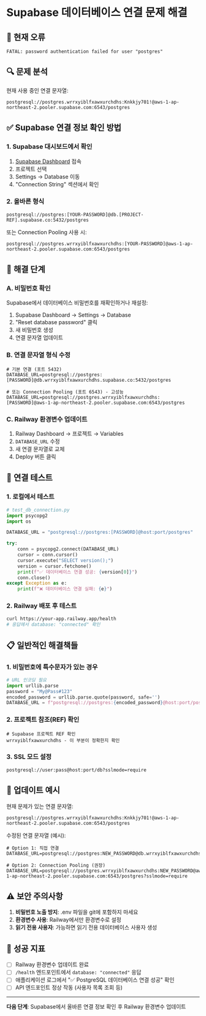 # Supabase 데이터베이스 연결 문제 해결

## 🚨 현재 오류
```
FATAL: password authentication failed for user "postgres"
```

## 🔍 문제 분석

현재 사용 중인 연결 문자열:
```
postgresql://postgres.wrrxyiblfxawxurchdhs:Knkkjy701!@aws-1-ap-northeast-2.pooler.supabase.com:6543/postgres
```

## ✅ Supabase 연결 정보 확인 방법

### 1. Supabase 대시보드에서 확인
1. [Supabase Dashboard](https://app.supabase.com) 접속
2. 프로젝트 선택
3. Settings → Database 이동
4. "Connection String" 섹션에서 확인

### 2. 올바른 형식
```
postgresql://postgres:[YOUR-PASSWORD]@db.[PROJECT-REF].supabase.co:5432/postgres
```

또는 Connection Pooling 사용 시:
```
postgresql://postgres.wrrxyiblfxawxurchdhs:[YOUR-PASSWORD]@aws-1-ap-northeast-2.pooler.supabase.com:6543/postgres
```

## 🔧 해결 단계

### A. 비밀번호 확인
Supabase에서 데이터베이스 비밀번호를 재확인하거나 재설정:

1. Supabase Dashboard → Settings → Database
2. "Reset database password" 클릭
3. 새 비밀번호 생성
4. 연결 문자열 업데이트

### B. 연결 문자열 형식 수정
```env
# 기본 연결 (포트 5432)
DATABASE_URL=postgresql://postgres:[PASSWORD]@db.wrrxyiblfxawxurchdhs.supabase.co:5432/postgres

# 또는 Connection Pooling (포트 6543) - 고성능
DATABASE_URL=postgresql://postgres.wrrxyiblfxawxurchdhs:[PASSWORD]@aws-1-ap-northeast-2.pooler.supabase.com:6543/postgres
```

### C. Railway 환경변수 업데이트
1. Railway Dashboard → 프로젝트 → Variables
2. `DATABASE_URL` 수정
3. 새 연결 문자열로 교체
4. Deploy 버튼 클릭

## 🧪 연결 테스트

### 1. 로컬에서 테스트
```python
# test_db_connection.py
import psycopg2
import os

DATABASE_URL = "postgresql://postgres:[PASSWORD]@host:port/postgres"

try:
    conn = psycopg2.connect(DATABASE_URL)
    cursor = conn.cursor()
    cursor.execute("SELECT version();")
    version = cursor.fetchone()
    print(f"✅ 데이터베이스 연결 성공: {version[0]}")
    conn.close()
except Exception as e:
    print(f"❌ 데이터베이스 연결 실패: {e}")
```

### 2. Railway 배포 후 테스트
```bash
curl https://your-app.railway.app/health
# 응답에서 database: "connected" 확인
```

## 📋 일반적인 해결책들

### 1. 비밀번호에 특수문자가 있는 경우
```python
# URL 인코딩 필요
import urllib.parse
password = "My@Pass#123"
encoded_password = urllib.parse.quote(password, safe='')
DATABASE_URL = f"postgresql://postgres:{encoded_password}@host:port/postgres"
```

### 2. 프로젝트 참조(REF) 확인
```
# Supabase 프로젝트 REF 확인
wrrxyiblfxawxurchdhs - 이 부분이 정확한지 확인
```

### 3. SSL 모드 설정
```
postgresql://user:pass@host:port/db?sslmode=require
```

## 🔄 업데이트 예시

현재 문제가 있는 연결 문자열:
```
postgresql://postgres.wrrxyiblfxawxurchdhs:Knkkjy701!@aws-1-ap-northeast-2.pooler.supabase.com:6543/postgres
```

수정된 연결 문자열 (예시):
```env
# Option 1: 직접 연결
DATABASE_URL=postgresql://postgres:NEW_PASSWORD@db.wrrxyiblfxawxurchdhs.supabase.co:5432/postgres

# Option 2: Connection Pooling (권장)
DATABASE_URL=postgresql://postgres.wrrxyiblfxawxurchdhs:NEW_PASSWORD@aws-1-ap-northeast-2.pooler.supabase.com:6543/postgres?sslmode=require
```

## ⚠️ 보안 주의사항

1. **비밀번호 노출 방지**: .env 파일을 git에 포함하지 마세요
2. **환경변수 사용**: Railway에서만 환경변수로 설정
3. **읽기 전용 사용자**: 가능하면 읽기 전용 데이터베이스 사용자 생성

## 🎯 성공 지표

- [ ] Railway 환경변수 업데이트 완료
- [ ] `/health` 엔드포인트에서 `database: "connected"` 응답
- [ ] 애플리케이션 로그에서 "✅ PostgreSQL 데이터베이스 연결 성공" 확인
- [ ] API 엔드포인트 정상 작동 (사용자 목록 조회 등)

---

**다음 단계**: Supabase에서 올바른 연결 정보 확인 후 Railway 환경변수 업데이트